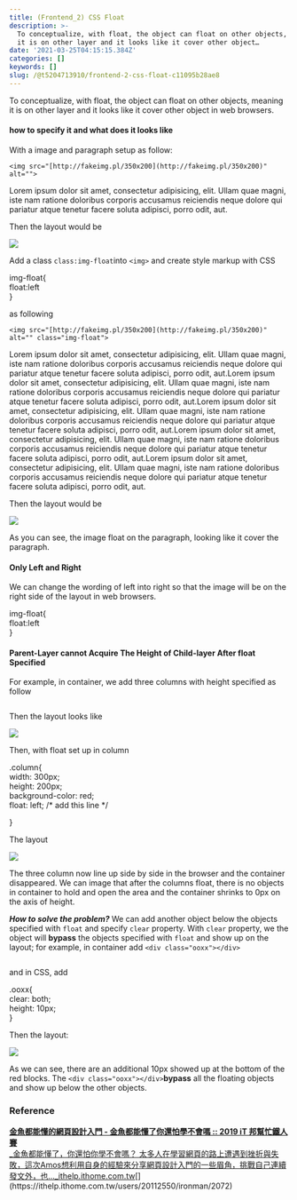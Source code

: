 ```yaml
---
title: (Frontend_2) CSS Float
description: >-
  To conceptualize, with float, the object can float on other objects, meaning
  it is on other layer and it looks like it cover other object…
date: '2021-03-25T04:15:15.384Z'
categories: []
keywords: []
slug: /@t5204713910/frontend-2-css-float-c11095b28ae8
---
```


To conceptualize, with float, the object can float on other objects, meaning it is on other layer and it looks like it cover other object in web browsers.

#### how to specify it and what does it looks like

With a image and paragraph setup as follow:

<!DOCTYPE html>  
<html lang="en">  
<head>  
 <meta charset="UTF-8">  
 <meta name="viewport" content="width=device-width, initial-scale=1.0">  
 <title>Document</title>  
</head>  
<style>

</style>  
<body>  
   
    <img src="[http://fakeimg.pl/350x200](http://fakeimg.pl/350x200)" alt="">

<p>Lorem ipsum dolor sit amet, consectetur adipisicing, elit. Ullam quae magni, iste nam ratione doloribus corporis accusamus reiciendis neque dolore qui pariatur atque tenetur facere soluta adipisci, porro odit, aut.</p>

</body>  
</html>

Then the layout would be

![](/Users/chenyongzhe/coding/practice_not_for_github/javascript_practice/medium-to-markdown/medium-export/posts/md_1623056197395/img/1____vfHmCeSRiv6amMXFPgDgQ.png)

Add a class `class:img-float`into `<img>` and create style markup with CSS

img-float{  
    float:left  
}

as following

<!DOCTYPE html>  
<html lang="en">  
<head>  
 <meta charset="UTF-8">  
 <meta name="viewport" content="width=device-width, initial-scale=1.0">  
 <title>Document</title>  
</head>  
<style>  
   
 .img-float{  
        float:left  
    }

</style>  
<body>  
   
    <img src="[http://fakeimg.pl/350x200](http://fakeimg.pl/350x200)" alt="" class="img-float">

<p>Lorem ipsum dolor sit amet, consectetur adipisicing, elit. Ullam quae magni, iste nam ratione doloribus corporis accusamus reiciendis neque dolore qui pariatur atque tenetur facere soluta adipisci, porro odit, aut.Lorem ipsum dolor sit amet, consectetur adipisicing, elit. Ullam quae magni, iste nam ratione doloribus corporis accusamus reiciendis neque dolore qui pariatur atque tenetur facere soluta adipisci, porro odit, aut.Lorem ipsum dolor sit amet, consectetur adipisicing, elit. Ullam quae magni, iste nam ratione doloribus corporis accusamus reiciendis neque dolore qui pariatur atque tenetur facere soluta adipisci, porro odit, aut.Lorem ipsum dolor sit amet, consectetur adipisicing, elit. Ullam quae magni, iste nam ratione doloribus corporis accusamus reiciendis neque dolore qui pariatur atque tenetur facere soluta adipisci, porro odit, aut.Lorem ipsum dolor sit amet, consectetur adipisicing, elit. Ullam quae magni, iste nam ratione doloribus corporis accusamus reiciendis neque dolore qui pariatur atque tenetur facere soluta adipisci, porro odit, aut.</p>

</body>  
</html>

Then the layout would be

![](/Users/chenyongzhe/coding/practice_not_for_github/javascript_practice/medium-to-markdown/medium-export/posts/md_1623056197395/img/1__TIHPDzlbzFNk1fUA3ls37A.png)

As you can see, the image float on the paragraph, looking like it cover the paragraph.

#### Only Left and Right

We can change the wording of left into right so that the image will be on the right side of the layout in web browsers.

img-float{  
    float:left  
}

#### Parent-Layer cannot Acquire The Height of Child-layer After float Specified

For example, in container, we add three columns with height specified as follow

<!DOCTYPE html>  
<html lang="en">  
<head>  
 <meta charset="UTF-8">  
 <meta name="viewport" content="width=device-width, initial-scale=1.0">  
 <title>Document</title>  
</head>  
<style>  
   
 .container{  
  width: 960px;  
  background-color: black;

}

.column{  
  width: 300px;  
  height: 200px;  
  background-color: red;  
 }

</style>  
<body>  
   
   <div class="container">  
    <div class="column"></div>  
    <div class="column"></div>  
    <div class="column"></div>  
   </div>

</body>  
</html>

Then the layout looks like

![](/Users/chenyongzhe/coding/practice_not_for_github/javascript_practice/medium-to-markdown/medium-export/posts/md_1623056197395/img/1__5I6XbYSfjIpDGcCwBFNzlA.png)

Then, with float set up in column

.column{  
  width: 300px;  
  height: 200px;  
  background-color: red;  
  float: left; /\* add this line \*/

 }

The layout

![](/Users/chenyongzhe/coding/practice_not_for_github/javascript_practice/medium-to-markdown/medium-export/posts/md_1623056197395/img/1__p3fWCX__NXG3tDp7Ps8wHZA.png)

The three column now line up side by side in the browser and the container disappeared. We can image that after the columns float, there is no objects in container to hold and open the area and the container shrinks to 0px on the axis of height.

**_How to solve the problem?_** We can add another object below the objects specified with `float` and specify `clear` property. With `clear` property, we the object will **bypass** the objects specified with `float` and show up on the layout; for example, in container add `<div class="ooxx"></div>`

<div class="container">  
    <div class="column"></div>  
    <div class="column"></div>  
    <div class="column"></div>  
    <div class="ooxx"></div>  
</div>

and in CSS, add

.ooxx{  
     clear: both;  
     height: 10px;  
    }

Then the layout:

![](/Users/chenyongzhe/coding/practice_not_for_github/javascript_practice/medium-to-markdown/medium-export/posts/md_1623056197395/img/1__JscFltKiTIwzIKDOmqrNbA.png)

As we can see, there are an additional 10px showed up at the bottom of the red blocks. The `<div class="ooxx"></div>`**bypass** all the floating objects and show up below the other objects.

### Reference

[**金魚都能懂的網頁設計入門 - 金魚都能懂了你還怕學不會嗎 :: 2019 iT 邦幫忙鐵人賽**  
_金魚都能懂了，你還怕你學不會嗎？ 太多人在學習網頁的路上遭遇到挫折與失敗，這次Amos想利用自身的經驗來分享網頁設計入門的一些眉角，挑戰自己連續發文外，也..._ithelp.ithome.com.tw](https://ithelp.ithome.com.tw/users/20112550/ironman/2072 "https://ithelp.ithome.com.tw/users/20112550/ironman/2072")[](https://ithelp.ithome.com.tw/users/20112550/ironman/2072)